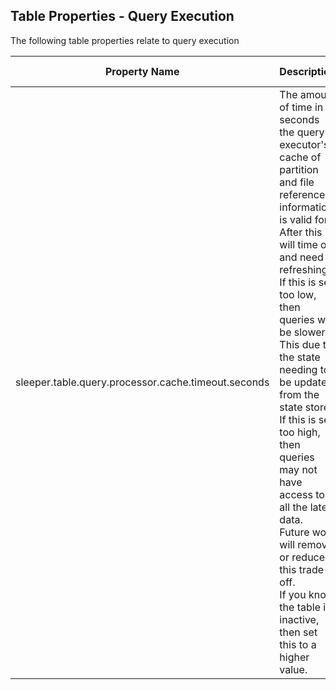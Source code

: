 ## Table Properties - Query Execution

The following table properties relate to query execution

| Property Name                                       | Description                                                                                                                                                                                                                                                                                                                                                                                                                                                                                                    | Default Value |
|-----------------------------------------------------|----------------------------------------------------------------------------------------------------------------------------------------------------------------------------------------------------------------------------------------------------------------------------------------------------------------------------------------------------------------------------------------------------------------------------------------------------------------------------------------------------------------|---------------|
| sleeper.table.query.processor.cache.timeout.seconds | The amount of time in seconds the query executor's cache of partition and file reference information is valid for. After this it will time out and need refreshing.<br>If this is set too low, then queries will be slower. This due to the state needing to be updated from the state store.<br>If this is set too high, then queries may not have access to all the latest data.<br>Future work will remove or reduce this trade-off.<br>If you know the table is inactive, then set this to a higher value. | 60            |
